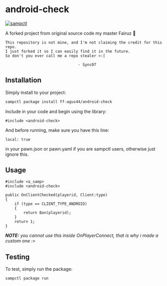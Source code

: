 # android-check

[![sampctl](https://img.shields.io/badge/sampctl-android--check-2f2f2f.svg?style=for-the-badge)](https://github.com/ff-agus44/android-check)

A forked project from original source code my master Fairuz :pray:

```
This repository is not mine, and I'm not claiming the credit for this repo.
I just forked it so I can easily find it in the future.
So don't you ever call me a repo stealer >:[

								- Sync07
```

## Installation

Simply install to your project:

```bash
sampctl package install ff-agus44/android-check
```

Include in your code and begin using the library:

```pawn
#include <android-check>
```

And before running, make sure you have this line:
```
local: true
```

in your pawn.json or pawn.yaml if you are sampctl users, otherwise just ignore this.

## Usage

```pawn
#include <a_samp>
#include <android-check>

public OnClientChecked(playerid, Client:type)
{
	if (type == CLIENT_TYPE_ANDROID)
	{
		return Ban(playerid);
	}
	return 1;
}

```

***NOTE:** you cannot use this inside OnPlayerConnect, that is why i made a custom one :>*

## Testing

To test, simply run the package:

```bash
sampctl package run
```

